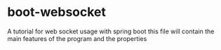 # boot-websocket
A tutorial for web socket usage with spring boot
this file will contain the main features of the program and the properties

